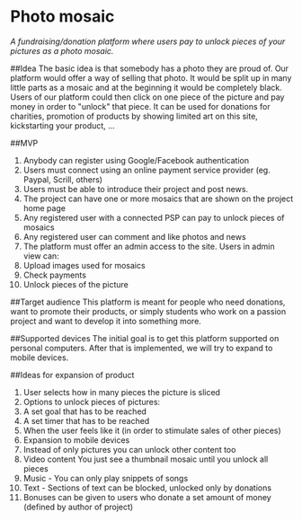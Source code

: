 # Photo mosaic
*A fundraising/donation platform where users pay to unlock pieces of your pictures as a photo mosaic.*

##Idea
The basic idea is that somebody has a photo they are proud of. Our platform would offer a way of selling that photo.
It would be split up in many little parts as a mosaic and at the beginning it would be completely black. Users of our platform
could then click on one piece of the picture and pay money in order to "unlock" that piece.
It can be used for donations for charities, promotion of products by showing limited art on this site, kickstarting your
product, ...

##MVP
1. Anybody can register using Google/Facebook authentication
2. Users must connect using an online payment service provider (eg. Paypal, Scrill, others)
3. Users must be able to introduce their project and post news.
4. The project can have one or more mosaics that are shown on the project home page
5. Any registered user with a connected PSP can pay to unlock pieces of mosaics
6. Any registered user can comment and like photos and news
7. The platform must offer an admin access to the site. Users in admin view can:
  1. Upload images used for mosaics
  2. Check payments
  3. Unlock pieces of the picture

##Target audience
This platform is meant for people who need donations, want to promote their products, or simply students who work on a passion 
project and want to develop it into something more.

##Supported devices
The initial goal is to get this platform supported on personal computers.
After that is implemented, we will try to expand to mobile devices.

##Ideas for expansion of product
1. User selects how in many pieces the picture is sliced
2. Options to unlock pieces of pictures:
  1. A set goal that has to be reached
  2. A set timer that has to be reached
  3. When the user feels like it (in order to stimulate sales of other pieces)
3. Expansion to mobile devices
4. Instead of only pictures you can unlock other content too
  1. Video content  You just see a thumbnail mosaic until you unlock all pieces
  2. Music - You can only play snippets of songs
  3. Text - Sections of text can be blocked, unlocked only by donations
5. Bonuses can be given to users who donate a set amount of money (defined by author of project)
